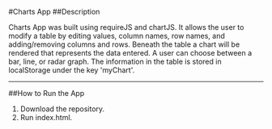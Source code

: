 #Charts App
##Description

Charts App was built using requireJS and chartJS. It allows the user to modify a table by editing values, column names, row names, and adding/removing columns and rows. Beneath the table a chart will be rendered that represents the data entered. A user can choose between a bar, line, or radar graph. The information in the table is stored in localStorage under the key 'myChart'.
***
##How to Run the App
1. Download the repository.
2. Run index.html.
